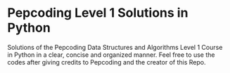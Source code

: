 # Pepcoding Level 1 Solutions in Python
Solutions of the Pepcoding Data Structures and Algorithms Level 1 Course in Python in a clear, concise and organized manner. 
Feel free to use the codes after giving credits to Pepcoding and the creator of this Repo.
